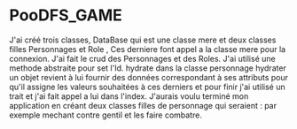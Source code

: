 # PooDFS_GAME 
J'ai créé trois classes, DataBase qui est une classe mere et deux classes filles Personnages et Role ,
Ces derniere font appel  a la classe mere pour la connexion.
J'ai fait le crud des Personnages et des Roles.
J'ai utilisé une methode abstraite pour set l'Id.
hydrate dans la classe  personnage
hydrater un objet revient à lui fournir des données correspondant à ses attributs pour qu'il assigne les valeurs souhaitées à ces derniers
et pour finir j'ai utilisé un trait et j'ai fait appel a lui dans l'index.
J'aurais voulu terminé mon application en créant deux classes filles de personnage qui seraient : par exemple mechant contre gentil et les faire combatre.
